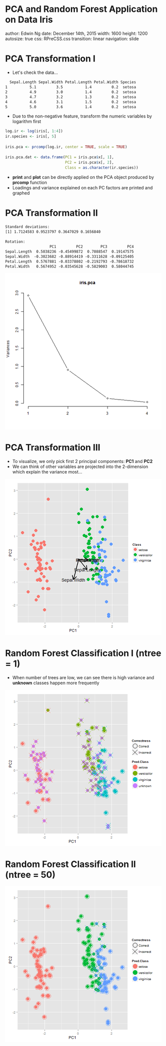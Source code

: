 PCA and Random Forest Application on Data Iris
========================================================
author: Edwin Ng
date: December 14th, 2015
width: 1600
height: 1200
autosize: true
css: RPreCSS.css
transition: linear
navigation: slide 

PCA Transformation I
========================================================



* Let's check the data...


```
  Sepal.Length Sepal.Width Petal.Length Petal.Width Species
1          5.1         3.5          1.4         0.2  setosa
2          4.9         3.0          1.4         0.2  setosa
3          4.7         3.2          1.3         0.2  setosa
4          4.6         3.1          1.5         0.2  setosa
5          5.0         3.6          1.4         0.2  setosa
```
* Due to the non-negative feature, transform the numeric variables by logarithm first


```r
log.ir <- log(iris[, 1:4])
ir.species <- iris[, 5]

iris.pca <- prcomp(log.ir, center = TRUE, scale = TRUE)

iris.pca.dat <- data.frame(PC1 = iris.pca$x[, 1], 
                           PC2 = iris.pca$x[, 2], 
                           Class = as.character(ir.species))
```

* __print__ and __plot__ can be directly applied on the PCA object produced by __prcomp__ function
* Loadings and variance explained on each PC factors are printed and graphed



PCA Transformation II
========================================================

```
Standard deviations:
[1] 1.7124583 0.9523797 0.3647029 0.1656840

Rotation:
                    PC1         PC2        PC3         PC4
Sepal.Length  0.5038236 -0.45499872  0.7088547  0.19147575
Sepal.Width  -0.3023682 -0.88914419 -0.3311628 -0.09125405
Petal.Length  0.5767881 -0.03378802 -0.2192793 -0.78618732
Petal.Width   0.5674952 -0.03545628 -0.5829003  0.58044745
```

![plot of chunk PCA_plot](RPresentation-figure/PCA_plot-1.png) 

PCA Transformation III
========================================================
* To visualize, we only pick first 2 principal components: __PC1__ and __PC2__
* We can think of other variables are projected into the 2-dimension which explain the variance most...

![plot of chunk PCA_plot2](RPresentation-figure/PCA_plot2-1.png) 

Random Forest Classification I (ntree = 1)
========================================================
* When number of trees are low, we can see there is high variance and __unknown__ classes happen more frequently

![plot of chunk RF1](RPresentation-figure/RF1-1.png) 

Random Forest Classification II (ntree = 50)
========================================================
![plot of chunk RF2](RPresentation-figure/RF2-1.png) 
